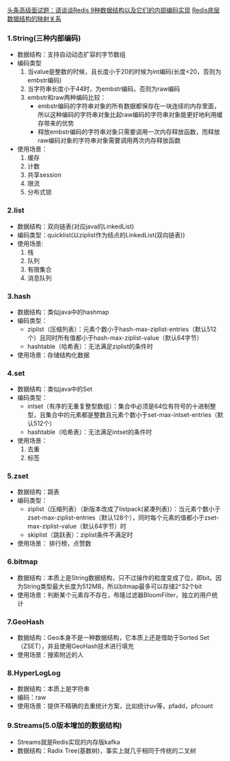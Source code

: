 [头条高级面试题：请谈谈Redis 9种数据结构以及它们的内部编码实现](https://mp.weixin.qq.com/s?__biz=MzA4NjgxMjQ5Mg==&mid=2665763950&idx=2&sn=d73e689d65ba2d755d8f5e5c8406f291&chksm=84d2064db3a58f5b05184b0dab859514ef771b810748b2b6064a3b34681ce89430f645efeccc&mpshare=1&scene=24&srcid=&sharer_sharetime=1589162326685&sharer_shareid=c39308937f2815a44c41054898432d19&key=8789ad4c0cbeb143b8fed987903ae0b3fd51df3c241bd6b35bad80b3fad446000fb06b7ce3472c8826752cac0a190aa010d44cb7299aca8cb84d59e67e1ac14d8319172d7ebb95a77bc0704d7c926e32&ascene=14&uin=MTIwNzg3MDIyOQ%3D%3D&devicetype=Windows+10+x64&version=62090070&lang=zh_CN&exportkey=ARSwXhe60kMe6Dg2yy8MCVQ%3D&pass_ticket=%2BUPT7tryhpGcvLtueQqS9DncJWiw%2B7vMueLeyKKbuDBllUr4jQt4RjLHDlveutCz)
[Redis底层数据结构的映射关系](https://mp.weixin.qq.com/s?__biz=MzA4MTk3MjI0Mw==&mid=2247487882&idx=1&sn=24c8b5bf9dc3988b5d234d642caaef17&chksm=9f8d8cf6a8fa05e0970db20c62d4a447510f13dc9af18af59520f3b43d36657bff9a682ed781&mpshare=1&scene=24&srcid=&sharer_sharetime=1589163467891&sharer_shareid=c39308937f2815a44c41054898432d19&key=8789ad4c0cbeb143070bda5c990217005a6443780d06e4193f48ffd4dcffd24bad66544ff0bb3a2e9b322e7d702c3aac7deb513be04617765b2d5a083af0542c5e5014c7515cc09d0c5c926654fedb35&ascene=14&uin=MTIwNzg3MDIyOQ%3D%3D&devicetype=Windows+10+x64&version=62090070&lang=zh_CN&exportkey=AVIexZuPgt3WwEGi3sbjnxc%3D&pass_ticket=%2BUPT7tryhpGcvLtueQqS9DncJWiw%2B7vMueLeyKKbuDBllUr4jQt4RjLHDlveutCz)

### 1.String(三种内部编码)

- 数据结构：支持自动动态扩容的字节数组
- 编码类型
    1. 当value是整数的时候，且长度小于20的时候为int编码(长度<20，否则为embstr编码)
    2. 当字符串长度小于44时，为embstr编码，否则为raw编码
    3. embstr和raw两种编码比较：
        - embstr编码的字符串对象的所有数据都保存在一块连续的内存里面，所以这种编码的字符串对象比起raw编码的字符串对象能更好地利用缓存带来的优势
        - 释放embstr编码的字符串对象只需要调用一次内存释放函数，而释放raw编码对象的字符串对象需要调用两次内存释放函数
- 使用场景：
    1. 缓存
    2. 计数
    3. 共享session
    4. 限流
    5. 分布式锁

### 2.list

- 数据结构：双向链表(对应java的LinkedList)
- 编码类型：quicklist(以ziplist作为结点的LinkedList(双向链表))
- 使用场景:
    1. 栈
    2. 队列
    3. 有限集合
    4. 消息队列

### 3.hash

- 数据结构：类似java中的hashmap
- 编码类型：
    - ziplist（压缩列表）：元素个数小于hash-max-ziplist-entries（默认512个）且同时所有值都小于hash-max-ziplist-value（默认64字节）
    - hashtable（哈希表）：无法满足ziplist的条件时
- 使用场景：存储结构化数据

### 4.set

- 数据结构：类似java中的Set
- 编码类型：
    - intset（有序的无重复整型数组）：集合中必须是64位有符号的十进制整型，且集合中的元素都是整数且元素个数小于set-max-intset-entries（默认512个）
    - hashtable（哈希表）：无法满足intset的条件时
- 使用场景：
    1. 去重
    2. 标签

### 5.zset

- 数据结构：跳表
- 编码类型：
    - ziplist（压缩列表）（新版本改成了listpack(紧凑列表)）：当元素个数小于zset-max-ziplist-entries（默认128个），同时每个元素的值都小于zset-max-ziplist-value（默认64字节）时
    - skiplist（跳跃表）：ziplist条件不满足时
- 使用场景： 排行榜，点赞数

### 6.bitmap

- 数据结构：本质上是String数据结构，只不过操作的粒度变成了位，即bit。因为String类型最大长度为512MB，所以bitmap最多可以存储2^32个bit
- 使用场景：判断某个元素存不存在，布隆过滤器BloomFilter，独立的用户统计

### 7.GeoHash

- 数据结构：Geo本身不是一种数据结构，它本质上还是借助于Sorted Set（ZSET），并且使用GeoHash技术进行填充
- 使用场景：搜索附近的人

### 8.HyperLogLog

- 数据结构：本质上是字符串
- 编码：raw
- 使用场景：提供不精确的去重统计方案，比如统计uv等，pfadd，pfcount

### 9.Streams(5.0版本增加的数据结构)

- Streams就是Redis实现的内存版kafka
- 数据结构：Radix Tree(基数树)，事实上就几乎相同于传统的二叉树
